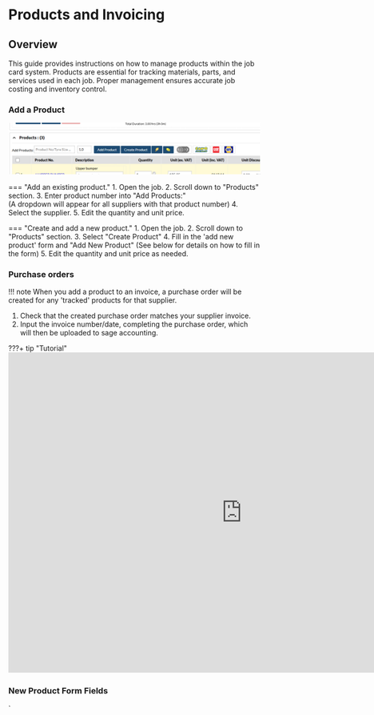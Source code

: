 # Products and Invoicing

## Overview

This guide provides instructions on how to manage products within the job card system. Products are essential for tracking materials, parts, and services used in each job. Proper management ensures accurate job costing and inventory control.

### Add a Product
![A screenshot of the products section](../../assets/images/products-section-screenshot.png)

=== "Add an existing product."
    1. Open the job.
    2. Scroll down to "Products" section.
    3. Enter product number into "Add Products:"  
        (A dropdown will appear for all suppliers with that product number)
    4. Select the supplier.
    5. Edit the quantity and unit price.


=== "Create and add a new product."
    1. Open the job.
    2. Scroll down to "Products" section.
    3. Select "Create Product" 
    4. Fill in the 'add new product' form and "Add New Product"
        (See below for details on how to fill in the form)
    5. Edit the quantity and unit price as needed.

### Purchase orders
!!! note
    When you add a product to an invoice, a purchase order will be created for any 'tracked' products for that supplier. 
    
1. Check that the created purchase order matches your supplier invoice.
1. Input the invoice number/date, completing the purchase order, which will then be uploaded to sage accounting.

???+ tip "Tutorial"
    <iframe src="https://scribehow.com/embed/How_To_Add_Products_to_Job__pjsaYz65QzC0ZPsDs6oKfQ?as=video" width="934" height="640" allowfullscreen frameborder="0"></iframe>


### New Product Form Fields
`


<!-- ## Categories

This section explains how to manage product categories.

**Adding a Category:**

1.  **Navigate to Categories:** Go to the "Categories" section within product management.
2.  **Click "Add Category":** Click the button to add a new category.
3.  **Enter Category Name:** Provide a name for the new category.
4.  **Save:** Click "Save" to create the category.

**Editing a Category:**

1. **Locate Category:** Find the category you wish to edit.
2. **Click "Edit":** Click the edit icon or button associated with the category.
3. **Modify Name:** Change the category name as required.
4. **Save:** Click "Save" to apply changes.
**Deleting a Category**
1. **Locate Category:** Find the category you wish to delete.
2. **Click "Delete":** Click the delete icon or button associated with the category.
3. **Confirm Deletion** A confirmation message will be displayed to confirm that you want to delete the category.

## Subcategories

This section outlines the management of product subcategories.

**Adding a Subcategory:**

1.  **Navigate to Subcategories:** Go to the "Subcategories" section in product management.
2.  **Click "Add Subcategory":** Click the button to add a new subcategory.
3.  **Select Parent Category:** Choose the main category to which this subcategory belongs.
4.  **Enter Subcategory Name:** Provide a name for the subcategory.
5.  **Save:** Click "Save" to create the subcategory.

**Editing a Subcategory:**

1. **Locate Subcategory:** Find the subcategory you want to edit.
2. **Click "Edit":** Click the edit icon or button.
3. **Modify Details:** Change the parent category or the subcategory name.
4. **Save:** Click "Save".

**Deleting a Subcategory**
1. **Locate Subcategory:** Find the subcategory you wish to delete.
2. **Click "Delete":** Click the delete icon or button associated with the subcategory.
3. **Confirm Deletion** A confirmation message will be displayed to confirm that you want to delete the subcategory. -->
